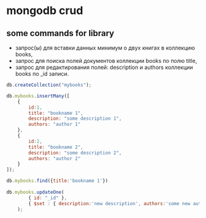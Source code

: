 
# mongodb crud

## some commands for library

- запрос(ы) для вставки данных минимум о двух книгах в коллекцию books,
- запрос для поиска полей документов коллекции books по полю title,
- запрос для редактирования полей: description и authors коллекции books по _id записи.

```js
db.createCollection("mybooks");

db.mybooks.insertMany([
    {
        id:1, 
        title: "bookname 1",
        description: "some description 1",
        authors: "author 1"
    },
    {
        id:2,
        title: "bookname 2",
        description: "some description 2",
        authors: "author 2"
    }    
]);

db.mybooks.find({title:'bookname 1'})
    
db.mybooks.updateOne(
        { id: "_id" },
        { $set : { description:'new description', authors:'some new author'} }
    );

```

